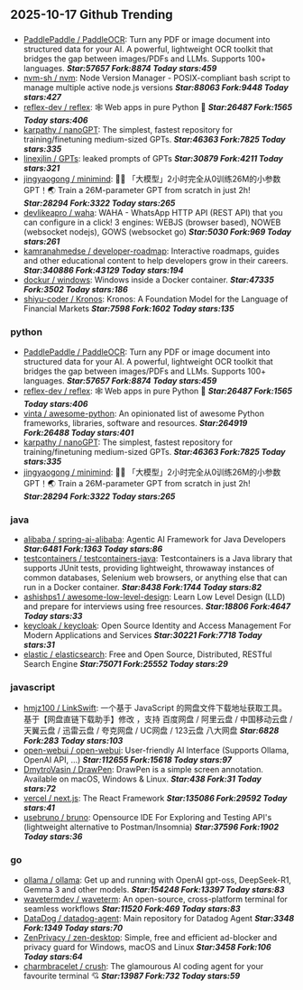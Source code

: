 ## 2025-10-17 Github Trending

### 
* [PaddlePaddle / PaddleOCR](https://github.com/PaddlePaddle/PaddleOCR): Turn any PDF or image document into structured data for your AI. A powerful, lightweight OCR toolkit that bridges the gap between images/PDFs and LLMs. Supports 100+ languages. ***Star:57657 Fork:8874 Today stars:459***
* [nvm-sh / nvm](https://github.com/nvm-sh/nvm): Node Version Manager - POSIX-compliant bash script to manage multiple active node.js versions ***Star:88063 Fork:9448 Today stars:427***
* [reflex-dev / reflex](https://github.com/reflex-dev/reflex): 🕸️ Web apps in pure Python 🐍 ***Star:26487 Fork:1565 Today stars:406***
* [karpathy / nanoGPT](https://github.com/karpathy/nanoGPT): The simplest, fastest repository for training/finetuning medium-sized GPTs. ***Star:46363 Fork:7825 Today stars:335***
* [linexjlin / GPTs](https://github.com/linexjlin/GPTs): leaked prompts of GPTs ***Star:30879 Fork:4211 Today stars:321***
* [jingyaogong / minimind](https://github.com/jingyaogong/minimind): 🚀🚀 「大模型」2小时完全从0训练26M的小参数GPT！🌏 Train a 26M-parameter GPT from scratch in just 2h! ***Star:28294 Fork:3322 Today stars:265***
* [devlikeapro / waha](https://github.com/devlikeapro/waha): WAHA - WhatsApp HTTP API (REST API) that you can configure in a click! 3 engines: WEBJS (browser based), NOWEB (websocket nodejs), GOWS (websocket go) ***Star:5030 Fork:969 Today stars:261***
* [kamranahmedse / developer-roadmap](https://github.com/kamranahmedse/developer-roadmap): Interactive roadmaps, guides and other educational content to help developers grow in their careers. ***Star:340886 Fork:43129 Today stars:194***
* [dockur / windows](https://github.com/dockur/windows): Windows inside a Docker container. ***Star:47335 Fork:3502 Today stars:186***
* [shiyu-coder / Kronos](https://github.com/shiyu-coder/Kronos): Kronos: A Foundation Model for the Language of Financial Markets ***Star:7598 Fork:1602 Today stars:135***

### python
* [PaddlePaddle / PaddleOCR](https://github.com/PaddlePaddle/PaddleOCR): Turn any PDF or image document into structured data for your AI. A powerful, lightweight OCR toolkit that bridges the gap between images/PDFs and LLMs. Supports 100+ languages. ***Star:57657 Fork:8874 Today stars:459***
* [reflex-dev / reflex](https://github.com/reflex-dev/reflex): 🕸️ Web apps in pure Python 🐍 ***Star:26487 Fork:1565 Today stars:406***
* [vinta / awesome-python](https://github.com/vinta/awesome-python): An opinionated list of awesome Python frameworks, libraries, software and resources. ***Star:264919 Fork:26488 Today stars:401***
* [karpathy / nanoGPT](https://github.com/karpathy/nanoGPT): The simplest, fastest repository for training/finetuning medium-sized GPTs. ***Star:46363 Fork:7825 Today stars:335***
* [jingyaogong / minimind](https://github.com/jingyaogong/minimind): 🚀🚀 「大模型」2小时完全从0训练26M的小参数GPT！🌏 Train a 26M-parameter GPT from scratch in just 2h! ***Star:28294 Fork:3322 Today stars:265***

### java
* [alibaba / spring-ai-alibaba](https://github.com/alibaba/spring-ai-alibaba): Agentic AI Framework for Java Developers ***Star:6481 Fork:1363 Today stars:86***
* [testcontainers / testcontainers-java](https://github.com/testcontainers/testcontainers-java): Testcontainers is a Java library that supports JUnit tests, providing lightweight, throwaway instances of common databases, Selenium web browsers, or anything else that can run in a Docker container. ***Star:8438 Fork:1744 Today stars:82***
* [ashishps1 / awesome-low-level-design](https://github.com/ashishps1/awesome-low-level-design): Learn Low Level Design (LLD) and prepare for interviews using free resources. ***Star:18806 Fork:4647 Today stars:33***
* [keycloak / keycloak](https://github.com/keycloak/keycloak): Open Source Identity and Access Management For Modern Applications and Services ***Star:30221 Fork:7718 Today stars:31***
* [elastic / elasticsearch](https://github.com/elastic/elasticsearch): Free and Open Source, Distributed, RESTful Search Engine ***Star:75071 Fork:25552 Today stars:29***

### javascript
* [hmjz100 / LinkSwift](https://github.com/hmjz100/LinkSwift): 一个基于 JavaScript 的网盘文件下载地址获取工具。基于【网盘直链下载助手】修改 ，支持 百度网盘 / 阿里云盘 / 中国移动云盘 / 天翼云盘 / 迅雷云盘 / 夸克网盘 / UC网盘 / 123云盘 八大网盘 ***Star:6828 Fork:283 Today stars:103***
* [open-webui / open-webui](https://github.com/open-webui/open-webui): User-friendly AI Interface (Supports Ollama, OpenAI API, ...) ***Star:112655 Fork:15618 Today stars:97***
* [DmytroVasin / DrawPen](https://github.com/DmytroVasin/DrawPen): DrawPen is a simple screen annotation. Available on macOS, Windows & Linux. ***Star:438 Fork:31 Today stars:72***
* [vercel / next.js](https://github.com/vercel/next.js): The React Framework ***Star:135086 Fork:29592 Today stars:41***
* [usebruno / bruno](https://github.com/usebruno/bruno): Opensource IDE For Exploring and Testing API's (lightweight alternative to Postman/Insomnia) ***Star:37596 Fork:1902 Today stars:36***

### go
* [ollama / ollama](https://github.com/ollama/ollama): Get up and running with OpenAI gpt-oss, DeepSeek-R1, Gemma 3 and other models. ***Star:154248 Fork:13397 Today stars:83***
* [wavetermdev / waveterm](https://github.com/wavetermdev/waveterm): An open-source, cross-platform terminal for seamless workflows ***Star:11520 Fork:469 Today stars:83***
* [DataDog / datadog-agent](https://github.com/DataDog/datadog-agent): Main repository for Datadog Agent ***Star:3348 Fork:1349 Today stars:70***
* [ZenPrivacy / zen-desktop](https://github.com/ZenPrivacy/zen-desktop): Simple, free and efficient ad-blocker and privacy guard for Windows, macOS and Linux ***Star:3458 Fork:106 Today stars:64***
* [charmbracelet / crush](https://github.com/charmbracelet/crush): The glamourous AI coding agent for your favourite terminal 💘 ***Star:13987 Fork:732 Today stars:59***
